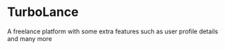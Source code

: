 # TurboLance
A freelance platform with some extra features such as user profile details and many more 
